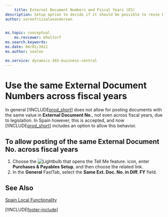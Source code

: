 ```yaml
---
    title: External Document Numbers and Fiscal Years (ES)
description: Setup option to decide if it should be possible to reuse External Document Numbers across fiscal years in the Spanish version of Business Central.
author: sorenfriisalexandersen

    
ms.topic: conceptual
    ms.reviewer: bholtorf
ms.search.keywords:
ms.date: 04/01/2021
ms.author: soalex

ms.service: dynamics-365-business-central
---
```

# Use the same External Document Numbers across fiscal years

In general [!INCLUDE[prod_short](../../includes/prod_short.md)] does not allow for posting documents with the same value in **External Document No.**, not even across fiscal years, due to legislation. In Spain however, this is accepted, and now [!INCLUDE[prod_short](../../includes/prod_short.md)] includes an option to allow this behavior.  

## To allow posting of the same **External Document No.** across fiscal years

1. Choose the ![Lightbulb that opens the Tell Me feature.](../../media/ui-search/search_small.png "Tell me what you want to do") icon, enter **Purchases & Payables Setup**, and then choose the related link.  
2. In the **General** FastTab, select the **Same Ext. Doc. No. in Diff. FY** field.

## See Also

[Spain Local Functionality](spain-local-functionality.md)


[!INCLUDE[footer-include](../../includes/footer-banner.md)]
